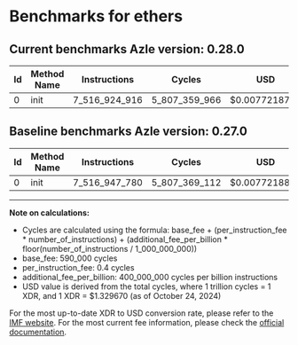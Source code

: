 # Benchmarks for ethers

## Current benchmarks Azle version: 0.28.0

| Id  | Method Name | Instructions  | Cycles        | USD           | USD/Million Calls | Change                             |
| --- | ----------- | ------------- | ------------- | ------------- | ----------------- | ---------------------------------- |
| 0   | init        | 7_516_924_916 | 5_807_359_966 | $0.0077218723 | $7_721.87         | <font color="green">-22_864</font> |

## Baseline benchmarks Azle version: 0.27.0

| Id  | Method Name | Instructions  | Cycles        | USD           | USD/Million Calls |
| --- | ----------- | ------------- | ------------- | ------------- | ----------------- |
| 0   | init        | 7_516_947_780 | 5_807_369_112 | $0.0077218845 | $7_721.88         |

---

**Note on calculations:**

- Cycles are calculated using the formula: base_fee + (per_instruction_fee \* number_of_instructions) + (additional_fee_per_billion \* floor(number_of_instructions / 1_000_000_000))
- base_fee: 590_000 cycles
- per_instruction_fee: 0.4 cycles
- additional_fee_per_billion: 400_000_000 cycles per billion instructions
- USD value is derived from the total cycles, where 1 trillion cycles = 1 XDR, and 1 XDR = $1.329670 (as of October 24, 2024)

For the most up-to-date XDR to USD conversion rate, please refer to the [IMF website](https://www.imf.org/external/np/fin/data/rms_sdrv.aspx).
For the most current fee information, please check the [official documentation](https://internetcomputer.org/docs/current/developer-docs/gas-cost#execution).
